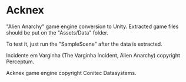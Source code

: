 # Acknex
"Alien Anarchy" game engine conversion to Unity.
Extracted game files should be put on the "Assets/Data" folder.

To test it, just run the "SampleScene" after the data is extracted.

Incidente em Varginha (The Varginha Incident, Alien Anarchy) copyright Perceptum.

Acknex game engine copyright Conitec Datasystems.
